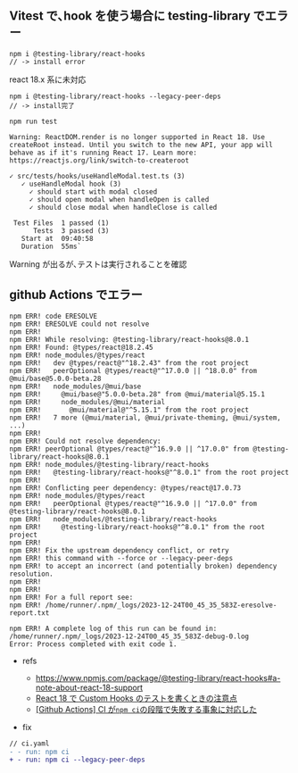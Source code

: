 ## Vitest で､hook を使う場合に testing-library でエラー

```
npm i @testing-library/react-hooks
// -> install error
```

react 18.x 系に未対応

```
npm i @testing-library/react-hooks --legacy-peer-deps
// -> install完了
```

```
npm run test

Warning: ReactDOM.render is no longer supported in React 18. Use createRoot instead. Until you switch to the new API, your app will behave as if it's running React 17. Learn more: https://reactjs.org/link/switch-to-createroot

✓ src/tests/hooks/useHandleModal.test.ts (3)
   ✓ useHandleModal hook (3)
     ✓ should start with modal closed
     ✓ should open modal when handleOpen is called
     ✓ should close modal when handleClose is called

 Test Files  1 passed (1)
      Tests  3 passed (3)
   Start at  09:40:58
   Duration  55ms`
```

Warning が出るが､テストは実行されることを確認

## github Actions でエラー

```
npm ERR! code ERESOLVE
npm ERR! ERESOLVE could not resolve
npm ERR!
npm ERR! While resolving: @testing-library/react-hooks@8.0.1
npm ERR! Found: @types/react@18.2.45
npm ERR! node_modules/@types/react
npm ERR!   dev @types/react@"^18.2.43" from the root project
npm ERR!   peerOptional @types/react@"^17.0.0 || ^18.0.0" from @mui/base@5.0.0-beta.28
npm ERR!   node_modules/@mui/base
npm ERR!     @mui/base@"5.0.0-beta.28" from @mui/material@5.15.1
npm ERR!     node_modules/@mui/material
npm ERR!       @mui/material@"^5.15.1" from the root project
npm ERR!   7 more (@mui/material, @mui/private-theming, @mui/system, ...)
npm ERR!
npm ERR! Could not resolve dependency:
npm ERR! peerOptional @types/react@"^16.9.0 || ^17.0.0" from @testing-library/react-hooks@8.0.1
npm ERR! node_modules/@testing-library/react-hooks
npm ERR!   @testing-library/react-hooks@"^8.0.1" from the root project
npm ERR!
npm ERR! Conflicting peer dependency: @types/react@17.0.73
npm ERR! node_modules/@types/react
npm ERR!   peerOptional @types/react@"^16.9.0 || ^17.0.0" from @testing-library/react-hooks@8.0.1
npm ERR!   node_modules/@testing-library/react-hooks
npm ERR!     @testing-library/react-hooks@"^8.0.1" from the root project
npm ERR!
npm ERR! Fix the upstream dependency conflict, or retry
npm ERR! this command with --force or --legacy-peer-deps
npm ERR! to accept an incorrect (and potentially broken) dependency resolution.
npm ERR!
npm ERR!
npm ERR! For a full report see:
npm ERR! /home/runner/.npm/_logs/2023-12-24T00_45_35_583Z-eresolve-report.txt

npm ERR! A complete log of this run can be found in: /home/runner/.npm/_logs/2023-12-24T00_45_35_583Z-debug-0.log
Error: Process completed with exit code 1.
```

- refs

  - https://www.npmjs.com/package/@testing-library/react-hooks#a-note-about-react-18-support
  - [React 18 で Custom Hooks のテストを書くときの注意点](https://zenn.dev/k_kazukiiiiii/articles/9f48bdd20435d2)
  - [[Github Actions] CI が`npm ci`の段階で失敗する事象に対応した](https://zenn.dev/fugithora812/scraps/fd3eceedbfc393)

- fix

```diff
// ci.yaml
- - run: npm ci
+ - run: npm ci --legacy-peer-deps
```